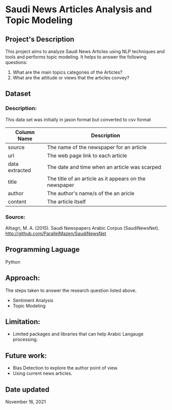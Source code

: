 # Saudi News Articles Analysis and Topic Modeling


## Project's Description
This project aims to analyze Saudi News Articles using NLP techniques and tools and performs topic modeling. It helps to answer the following questions: 
  1) What are the main topics categories of the Articles? 
  2) What are the attitude or views that the articles convey? 

## Dataset
### Description: 

This data set was initially in jason format but converted to csv format

| **Column Name**  | **Description** |
| ------------- | ------------- |
| source  | The name of the newspaper for an article  |
| url  | The web page link to each article   |
| data extracted | The date and time when an article was scarped|
| title  | The title of an article as it appears on the newspaper|
| author  | The author's name/s  of the an aricle  |
| content | The article itself   |

### Source:
Alhagri, M. A. (2015). Saudi Newspapers Arabic Corpus (SaudiNewsNet). http://github.com/ParallelMazen/SaudiNewsNet

## Programming Laguage
Python

## Approach: 
The steps taken to answer the research question listed above.
  - Sentiment Analysis
  - Topic Modeling 

## Limitation: 
  - Limited packages and libraries that can help Arabic Langauge processing. 
 
## Future work: 
   - Bias Detection to explore the author point of view.  
   - Using current news articles.

## Date updated
November 16, 2021


